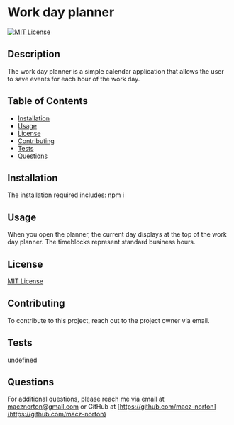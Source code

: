 # Work day planner

[![MIT License](https://img.shields.io/badge/License-MIT-yellow.svg)](https://opensource.org/licenses/MIT)

## Description

The work day planner is a simple calendar application that allows the user to save events for each hour of the work day.

## Table of Contents
  
* [Installation](#installation)
* [Usage](#usage)
* [License](#license)
* [Contributing](#contributing)
* [Tests](#tests)
* [Questions](#questions)

## Installation

The installation required includes: npm i

## Usage

When you open the planner, the current day displays at the top of the work day planner. The timeblocks represent standard business hours.

## License

[MIT License](https://choosealicense.com/licenses/mit/)

## Contributing

To contribute to this project, reach out to the project owner via email.

## Tests

undefined

## Questions

For additional questions, please reach me via email at [macznorton@gmail.com](mailto:macznorton@gmail.com) or GitHub at [https://github.com/macz-norton](https://github.com/macz-norton)

